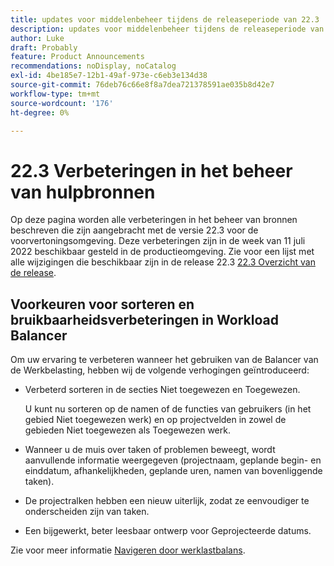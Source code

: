 ```yaml
---
title: updates voor middelenbeheer tijdens de releaseperiode van 22.3
description: updates voor middelenbeheer tijdens de releaseperiode van 22.3
author: Luke
draft: Probably
feature: Product Announcements
recommendations: noDisplay, noCatalog
exl-id: 4be185e7-12b1-49af-973e-c6eb3e134d38
source-git-commit: 76deb76c66e8f8a7dea721378591ae035b8d42e7
workflow-type: tm+mt
source-wordcount: '176'
ht-degree: 0%

---
```


# 22.3 Verbeteringen in het beheer van hulpbronnen

Op deze pagina worden alle verbeteringen in het beheer van bronnen beschreven die zijn aangebracht met de versie 22.3 voor de voorvertoningsomgeving. Deze verbeteringen zijn in de week van 11 juli 2022 beschikbaar gesteld in de productieomgeving. Zie voor een lijst met alle wijzigingen die beschikbaar zijn in de release 22.3 [22.3 Overzicht van de release](../../../product-announcements/product-releases/22.3-release-activity/22-3-release-overview.md).

## Voorkeuren voor sorteren en bruikbaarheidsverbeteringen in Workload Balancer

Om uw ervaring te verbeteren wanneer het gebruiken van de Balancer van de Werkbelasting, hebben wij de volgende verhogingen geïntroduceerd:

* Verbeterd sorteren in de secties Niet toegewezen en Toegewezen.

  U kunt nu sorteren op de namen of de functies van gebruikers (in het gebied Niet toegewezen werk) en op projectvelden in zowel de gebieden Niet toegewezen als Toegewezen werk.

* Wanneer u de muis over taken of problemen beweegt, wordt aanvullende informatie weergegeven (projectnaam, geplande begin- en einddatum, afhankelijkheden, geplande uren, namen van bovenliggende taken).

* De projectralken hebben een nieuw uiterlijk, zodat ze eenvoudiger te onderscheiden zijn van taken.

* Een bijgewerkt, beter leesbaar ontwerp voor Geprojecteerde datums.


Zie voor meer informatie [Navigeren door werklastbalans](/help/quicksilver/resource-mgmt/workload-balancer/navigate-the-workload-balancer.md).


